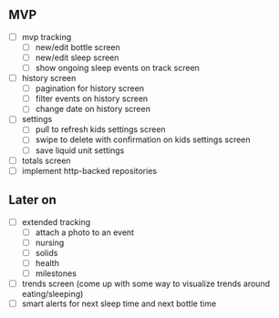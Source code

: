## MVP

- [ ] mvp tracking
  - [ ] new/edit bottle screen
  - [ ] new/edit sleep screen
  - [ ] show ongoing sleep events on track screen
- [ ] history screen
  - [ ] pagination for history screen
  - [ ] filter events on history screen
  - [ ] change date on history screen
- [ ] settings
  - [ ] pull to refresh kids settings screen
  - [ ] swipe to delete with confirmation on kids settings screen
  - [ ] save liquid unit settings
- [ ] totals screen
- [ ] implement http-backed repositories

## Later on

- [ ] extended tracking
  - [ ] attach a photo to an event
  - [ ] nursing
  - [ ] solids
  - [ ] health
  - [ ] milestones
- [ ] trends screen (come up with some way to visualize trends around eating/sleeping)
- [ ] smart alerts for next sleep time and next bottle time
